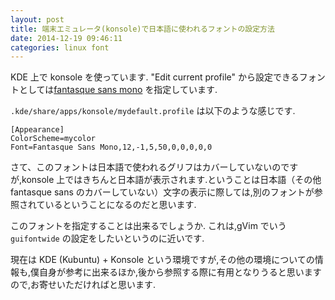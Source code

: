 ```yaml
---
layout: post
title: 端末エミュレータ(konsole)で日本語に使われるフォントの設定方法
date: 2014-12-19 09:46:11
categories: linux font
---
```

<!-- {% raw %} -->
<p>KDE 上で konsole を使っています. "Edit current profile" から設定できるフォントとしては<a href="https://github.com/belluzj/fantasque-sans" rel="nofollow">fantasque sans mono</a> を指定しています.</p>

<p><code>.kde/share/apps/konsole/mydefault.profile</code> は以下のような感じです.</p>

<pre><code>[Appearance]
ColorScheme=mycolor
Font=Fantasque Sans Mono,12,-1,5,50,0,0,0,0,0
</code></pre>

<p>さて、このフォントは日本語で使われるグリフはカバーしていないのですが,konsole 上ではきちんと日本語が表示されます.ということは日本語（その他 fantasque sans のカバーしていない）文字の表示に際しては,別のフォントが参照されているということになるのだと思います.</p>

<p>このフォントを指定することは出来るでしょうか.
これは,gVim でいう <code>guifontwide</code> の設定をしたいというのに近いです.</p>

<p>現在は KDE (Kubuntu) + Konsole という環境ですが,その他の環境についての情報も,僕自身が参考に出来るほか,後から参照する際に有用となりうると思いますので,お寄せいただければと思います.</p>
<!-- {% endraw %} -->
